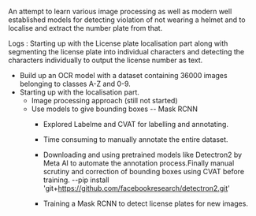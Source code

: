 An attempt to learn various image processing as well as modern well established models for detecting violation of not wearing a helmet and to localise and extract the number plate from that.

Logs : 
Starting up with the License plate localisation part along with segmenting the license plate into individual characters and detecting the characters individually to output the license number as text.
* Build up an OCR model with a dataset containing 36000 images belonging to classes A-Z and 0-9.
* Starting up with the localisation part.
    * Image processing approach (still not started)
    * Use models to give bounding boxes -- Mask RCNN
        * Explored Labelme and CVAT for labelling and annotating.
        * Time consuming to manually annotate the entire dataset.
        * Downloading and using pretrained models like Detectron2 by Meta AI to automate the annotation process.Finally manual scrutiny and correction of bounding boxes using CVAT before training.
                --pip install 'git+https://github.com/facebookresearch/detectron2.git'
                
        * Training a Mask RCNN to detect license plates for new images.
